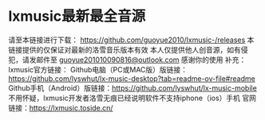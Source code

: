 # lxmusic最新最全音源
请至本链接进行下载：
https://github.com/guoyue2010/lxmusic-/releases
本链接提供的仅保证对最新的洛雪音乐版本有效
本人仅提供他人创音源，如有侵犯，请发邮件至
guoyue201010090816@outlook.com
感谢你的使用
补充：
lxmusic官方链接：
Github电脑（PC或MAC版）版链接：https://github.com/lyswhut/lx-music-desktop?tab=readme-ov-file#readme
Github手机（Android）版链接：https://github.com/lyswhut/lx-music-mobile
不用怀疑，lxmusic开发者洛雪无痕已经说明软件不支持iphone（ios）手机
官网链接：https://lxmusic.toside.cn/
